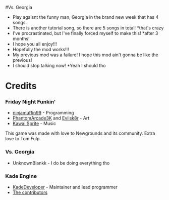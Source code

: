 #Vs. Georgia
 - Play agaisnt the funny man, Georgia in the brand new week that has 4 songs.
 - There is another tutorial song, so there are 5 songs in total! *that's crazy
 - I've procrastinated, but I've finally forced myself to make this! *after 3 months!
 - I hope you all enjoy!!!
 - Hopefully the mod works!!!
 - My previous mod was a failure! I hope this mod ain't gonna be like the previous!
 - I should stop talking now! *Yeah I should tho
# Credits
### Friday Night Funkin'
 - [ninjamuffin99](https://twitter.com/ninja_muffin99) - Programming
 - [PhantomArcade3K](https://twitter.com/phantomarcade3k) and [Evilsk8r](https://twitter.com/evilsk8r) - Art
 - [Kawai Sprite](https://twitter.com/kawaisprite) - Music

This game was made with love to Newgrounds and its community. Extra love to Tom Fulp.

### Vs. Georgia
- UnknownBlankk - I do be doing everything tho

### Kade Engine
- [KadeDeveloper](https://twitter.com/KadeDeveloper) - Maintainer and lead programmer
- [The contributors](https://github.com/KadeDev/Kade-Engine/graphs/contributors)
